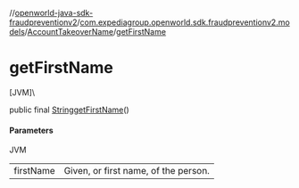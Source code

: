 //[openworld-java-sdk-fraudpreventionv2](../../../index.md)/[com.expediagroup.openworld.sdk.fraudpreventionv2.models](../index.md)/[AccountTakeoverName](index.md)/[getFirstName](get-first-name.md)

# getFirstName

[JVM]\

public final [String](https://docs.oracle.com/javase/8/docs/api/java/lang/String.html)[getFirstName](get-first-name.md)()

#### Parameters

JVM

| | |
|---|---|
| firstName | Given, or first name, of the person. |

